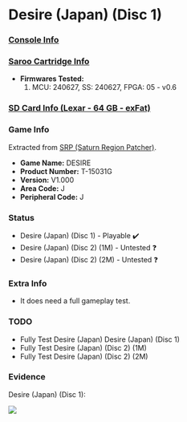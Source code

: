 # Desire (Japan) (Disc 1)

### [Console Info](../../../../../Info/Consoles/VA13/README.md)

### [Saroo Cartridge Info](../../../../../Info/Cartridges/RetroGameParadiseStore/1.32F/README.md)

- <b>Firmwares Tested:</b>
  1. MCU: 240627, SS: 240627, FPGA: 05 - v0.6

### [SD Card Info (Lexar - 64 GB - exFat)](../../../../../Info/SdCards/Lexar/64GB/exfat/README.md)

### Game Info

Extracted from [SRP (Saturn Region Patcher)](https://segaxtreme.net/resources/saturn-region-patcher.81/download).

- <b>Game Name:</b> DESIRE
- <b>Product Number:</b> T-15031G
- <b>Version:</b> V1.000
- <b>Area Code:</b> J
- <b>Peripheral Code:</b> J

### Status

- Desire (Japan) (Disc 1) - Playable :heavy_check_mark:
- Desire (Japan) (Disc 2) (1M) - Untested :question:
- Desire (Japan) (Disc 2) (2M) - Untested :question:

### Extra Info

- It does need a full gameplay test.

### TODO

- Fully Test Desire (Japan) Desire (Japan) (Disc 1)
- Fully Test Desire (Japan) (Disc 2) (1M)
- Fully Test Desire (Japan) (Disc 2) (2M)

### Evidence

Desire (Japan) (Disc 1):

[![](https://img.youtube.com/vi/YxVFn6oB3hQ/0.jpg)](https://www.youtube.com/watch?v=YxVFn6oB3hQ)

